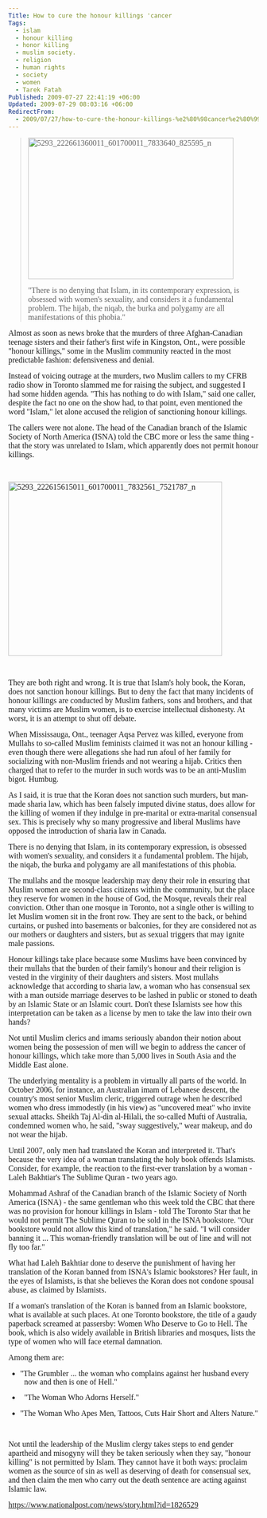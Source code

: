 ```yaml
---
Title: How to cure the honour killings 'cancer
Tags:
  - islam
  - honour killing
  - honor killing
  - muslim society.
  - religion
  - human rights
  - society
  - women
  - Tarek Fatah
Published: 2009-07-27 22:41:19 +06:00
Updated: 2009-07-29 08:03:16 +06:00
RedirectFrom:
  - 2009/07/27/how-to-cure-the-honour-killings-%e2%80%98cancer%e2%80%99/
---
```


<blockquote>
<p class="Body"><span style="font-size: medium; font-family: Garamond;"><img class="aligncenter size-full wp-image-445" title="5293_222661360011_601700011_7833640_825595_n" src="https://enblog.muktomona.com/wp-content/uploads/2009/07/5293_222661360011_601700011_7833640_825595_n.jpeg" alt="5293_222661360011_601700011_7833640_825595_n" width="413" height="284" /></span></p>

<p class="Body"><span style="font-size: medium; font-family: Garamond;">"There is no denying that Islam, in its contemporary expression, is obsessed with women's sexuality, and considers it a fundamental problem. The hijab, the niqab, the burka and polygamy are all manifestations of this phobia."
 </span></blockquote>
<p class="Body"><span style="font-size: medium; font-family: Garamond;">Almost as soon as news broke that the murders of three Afghan-Canadian teenage sisters and their father's first wife in Kingston, Ont., were possible "honour killings," some in the Muslim community reacted in the most predictable fashion: defensiveness and denial.
 </span>

<p class="Body"><span style="font-size: medium; font-family: Garamond;">Instead of voicing outrage at the murders, two Muslim callers to my CFRB radio show in Toronto slammed me for raising the subject, and suggested I had some hidden agenda. "This has nothing to do with Islam," said one caller, despite the fact no one on the show had, to that point, even mentioned the word "Islam," let alone accused the religion of sanctioning honour killings.
 </span>
<p class="Body"><span style="font-size: medium; font-family: Garamond;">The callers were not alone. The head of the Canadian branch of the Islamic Society of North America (ISNA) told the CBC more or less the same thing - that the story was unrelated to Islam, which apparently does not permit honour killings.</span></p>

 

<span style="font-size: medium; font-family: Garamond;"><img class="aligncenter size-full wp-image-447" title="5293_222615615011_601700011_7832561_7521787_n" src="https://enblog.muktomona.com/wp-content/uploads/2009/07/5293_222615615011_601700011_7832561_7521787_n.jpeg" alt="5293_222615615011_601700011_7832561_7521787_n" width="430" height="350" /></span>
<p class="Body"> </p>

<p class="Body"><span style="font-size: medium; font-family: Garamond;">They are both right and wrong. It is true that Islam's holy book, the Koran, does not sanction honour killings. But to deny the fact that many incidents of honour killings are conducted by Muslim fathers, sons and brothers, and that many victims are Muslim women, is to exercise intellectual dishonesty. At worst, it is an attempt to shut off debate.
 </span>

<p class="Body"><span style="font-size: medium; font-family: Garamond;">When Mississauga, Ont., teenager Aqsa Pervez was killed, everyone from Mullahs to so-called Muslim feminists claimed it was not an honour killing - even though there were allegations she had run afoul of her family for socializing with non-Muslim friends and not wearing a hijab. Critics then charged that to refer to the murder in such words was to be an anti-Muslim bigot. Humbug.
 </span>

<p class="Body"><span style="font-size: medium; font-family: Garamond;">As I said, it is true that the Koran does not sanction such murders, but man-made sharia law, which has been falsely imputed divine status, does allow for the killing of women if they indulge in pre-marital or extra-marital consensual sex. This is precisely why so many progressive and liberal Muslims have opposed the introduction of sharia law in Canada.
 </span>

<p class="Body"><span style="font-size: medium; font-family: Garamond;">There is no denying that Islam, in its contemporary expression, is obsessed with women's sexuality, and considers it a fundamental problem. The hijab, the niqab, the burka and polygamy are all manifestations of this phobia.
 </span>

<p class="Body"><span style="font-size: medium; font-family: Garamond;">The mullahs and the mosque leadership may deny their role in ensuring that Muslim women are second-class citizens within the community, but the place they reserve for women in the house of God, the Mosque, reveals their real conviction. Other than one mosque in Toronto, not a single other is willing to let Muslim women sit in the front row. They are sent to the back, or behind curtains, or pushed into basements or balconies, for they are considered not as our mothers or daughters and sisters, but as sexual triggers that may ignite male passions.
 </span>

<p class="Body"><span style="font-size: medium; font-family: Garamond;">Honour killings take place because some Muslims have been convinced by their mullahs that the burden of their family's honour and their religion is vested in the virginity of their daughters and sisters. Most mullahs acknowledge that according to sharia law, a woman who has consensual sex with a man outside marriage deserves to be lashed in public or stoned to death by an Islamic State or an Islamic court. Don't these Islamists see how this interpretation can be taken as a license by men to take the law into their own hands?
 </span>

<p class="Body"><span style="font-size: medium; font-family: Garamond;">Not until Muslim clerics and imams seriously abandon their notion about women being the possession of men will we begin to address the cancer of honour killings, which take more than 5,000 lives in South Asia and the Middle East alone.
 </span>

<p class="Body"><span style="font-size: medium; font-family: Garamond;">The underlying mentality is a problem in virtually all parts of the world. In October 2006, for instance, an Australian imam of Lebanese descent, the country's most senior Muslim cleric, triggered outrage when he described women who dress immodestly (in his view) as "uncovered meat" who invite sexual attacks. Sheikh Taj Al-din al-Hilali, the so-called Mufti of Australia, condemned women who, he said, "sway suggestively," wear makeup, and do not wear the hijab.
 </span>

<p class="Body"><span style="font-size: medium; font-family: Garamond;">Until 2007, only men had translated the Koran and interpreted it. That's because the very idea of a woman translating the holy book offends Islamists. Consider, for example, the reaction to the first-ever translation by a woman - Laleh Bakhtiar's <span class="style">The Sublime Quran</span> - two years ago.
 </span>

<p class="Body"><span style="font-size: medium; font-family: Garamond;">Mohammad Ashraf of the Canadian branch of the Islamic Society of North America (ISNA) - the same gentleman who this week told the CBC that there was no provision for honour killings in Islam - told <span class="style">The Toronto Star </span>that he would not permit <span class="style">The Sublime Quran</span> to be sold in the ISNA bookstore. "Our bookstore would not allow this kind of translation," he said. "I will consider banning it ... This woman-friendly translation will be out of line and will not fly too far."
 </span>

<p class="Body"><span style="font-size: medium; font-family: Garamond;">What had Laleh Bakhtiar done to deserve the punishment of having her translation of the Koran banned from ISNA's Islamic bookstores? Her fault, in the eyes of Islamists, is that she believes the Koran does not condone spousal abuse, as claimed by Islamists.
 </span>

<p class="Body"><span style="font-size: medium; font-family: Garamond;">If a woman's translation of the Koran is banned from an Islamic bookstore, what is available at such places. At one Toronto bookstore, the title of a gaudy paperback screamed at passersby: <span class="style">Women Who Deserve to Go to Hell</span>. The book, which is also widely available in British libraries and mosques, lists the type of women who will face eternal damnation.
 </span>

<p class="Body"><span style="font-size: medium; font-family: Garamond;">Among them are:
 </span>
<ul>
	<li class="full-width" style="padding-left: 8px; text-indent: -8px; line-height: 17px;">
<p class="paragraph_style_2" style="text-indent: -8px;"><span style="font-size: medium; font-family: Garamond;">"The Grumbler ... the woman who complains against her husband every now and then is one of Hell."
 </span></li>
	<li>
<p class="Body"><span style="font-size: medium; font-family: Garamond;">  "The Woman Who Adorns Herself."
 </span></li>
	<li class="full-width" style="padding-left: 8px; text-indent: -8px; line-height: 17px;">
<p class="paragraph_style_2" style="text-indent: -8px;"><span style="font-size: medium; font-family: Garamond;">"The Woman Who Apes Men, Tattoos, Cuts Hair Short and Alters Nature."</span></p>
</li>
</ul>
<p class="Body"> </p>

<p class="Body"><span style="font-size: medium; font-family: Garamond;">Not until the leadership of the Muslim clergy takes steps to end gender apartheid and misogyny will they be taken seriously when they say, "honour killing" is not permitted by Islam. They cannot have it both ways: proclaim women as the source of sin as well as deserving of death for consensual sex, and then claim the men who carry out the death sentence are acting against Islamic law.
 </span>
<p class="Body" style="padding-bottom: 0pt;"><span style="font-size: medium; font-family: Garamond;"><a title="https://www.nationalpost.com/news/story.html?id=1826529" href="https://www.nationalpost.com/news/story.html?id=1826529">https://www.nationalpost.com/news/story.html?id=1826529</a></span></p>

